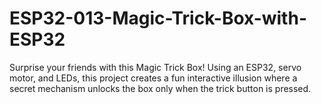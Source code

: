 # ESP32-013-Magic-Trick-Box-with-ESP32
Surprise your friends with this Magic Trick Box! Using an ESP32, servo motor, and LEDs, this project creates a fun interactive illusion where a secret mechanism unlocks the box only when the trick button is pressed.
